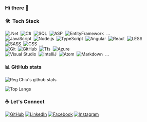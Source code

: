 ### Hi there 👋

### 🛠 &nbsp;Tech Stack
![.Net](https://img.shields.io/badge/-DotNet-fff?style=flat&logo=.net&logoColor=4e2acd&bgColor=red)&nbsp;
![C#](https://img.shields.io/badge/-C%23-fff?style=flat&logo=c-sharp&logoColor=444)&nbsp;
![SQL](https://img.shields.io/badge/-Microsoft%20SQL%20Server-fff?style=flat&logo=microsoft-sql-server&logoColor=444)&nbsp;
![ASP](https://img.shields.io/badge/-ASP.NET-fff?style=flat)&nbsp;
![EntityFramework](https://img.shields.io/badge/-Entity%20Framework-fff?style=flat)&nbsp;
...
\
![JavaScript](https://img.shields.io/badge/-JavaScript-fff?style=flat&logo=javascript)&nbsp;
![Node.js](https://img.shields.io/badge/-Node.js-fff?style=flat&logo=node.js)&nbsp;
![TypeScript](https://img.shields.io/badge/TypeScript-fff?style=flat&logo=TypeScript&logoColor=blue)&nbsp;
![Angular](https://img.shields.io/badge/Angular-fff?style=flat&logo=angular&logoColor=red)&nbsp;
![React](https://img.shields.io/badge/React-fff?style=flat&logo=react&logoColor=blue)&nbsp;
![LESS](https://img.shields.io/badge/-LESS-fff?style=flat&logo=less&logoColor=264e7e)&nbsp;
![SASS](https://img.shields.io/badge/-SASS-fff?style=flat&logo=sass&logoColor=c76494)&nbsp;
![CSS](https://img.shields.io/badge/-CSS-fff?style=flat&logo=CSS3&logoColor=1572B6)&nbsp;
...
\
![Git](https://img.shields.io/badge/-Git-fff?style=flat&logo=git&logoColor=e84e31)&nbsp;
![GitHub](https://img.shields.io/badge/-GitHub-fff?style=flat&logo=github&logoColor=444)&nbsp;
![Tfs](https://img.shields.io/badge/-TFS-fff?style=flat&logo=tfs&logoColor=0085cf)&nbsp;
![Azure](https://img.shields.io/badge/-Azure%20DevOps-fff?style=flat&logo=azuredevops&logoColor=0085cf)&nbsp;
\
![Visual Studio](https://img.shields.io/badge/-Visual%20Studio%20Code-fff?style=flat&logo=visual-studio-code&logoColor=007ACC)&nbsp;
![IntelliJ](https://img.shields.io/badge/-IntelliJ-fff?style=flat&logo=intellij-idea&logoColor=black)&nbsp;
![Atom](https://img.shields.io/badge/-Atom-fff?style=flat&logo=atom&logoColor=444)&nbsp;
![Markdown](https://img.shields.io/badge/-Markdown-fff?style=flat&logo=markdown&logoColor=444)&nbsp;
...

### :bar_chart: GitHub stats

![Reg Chiu's github stats](https://github-readme-stats.vercel.app/api?username=majidh1&show_icons=true&title_color=fff&icon_color=fff&bg_color=30,24D4DC,036ED9&text_color=fff)

![Top Langs](https://github-profile-trophy.vercel.app/?username=majidh1&margin-w=15&no-bg=true&no-frame=true&theme=onedark&&rank=-C)

### :coffee: Let's Connect 
<p>
	<a href="https://github.com/majidh1"><img src="https://img.icons8.com/bubbles/50/000000/github.png" alt="GitHub"/></a>
	<a href="https://www.linkedin.com/in/majidh1/"><img src="https://img.icons8.com/bubbles/50/000000/linkedin.png" alt="LinkedIn"/></a>
	<a href="https://stackoverflow.com/users/10389548/majidh1"><img src="https://img.icons8.com/bubbles/50/000000/ask-question.png" alt="Facebook"/></a>
	<a href="http://www.radoo.ir"><img src="https://img.icons8.com/bubbles/50/116999/web.png" alt="Instagram"/></a>
</p>

